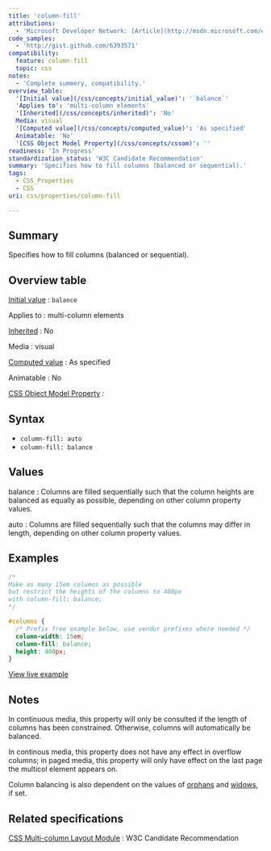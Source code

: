 ```yaml
---
title: 'column-fill'
attributions:
  - 'Microsoft Developer Network: [Article](http://msdn.microsoft.com/en-us/library/ie/hh772197(v=vs.85).aspx)'
code_samples:
  - 'http://gist.github.com/6393571'
compatibility:
  feature: column-fill
  topic: css
notes:
  - 'Complete summery, compatibility.'
overview_table:
  '[Initial value](/css/concepts/initial_value)': '`balance`'
  'Applies to': 'multi-column elements'
  '[Inherited](/css/concepts/inherited)': 'No'
  Media: visual
  '[Computed value](/css/concepts/computed_value)': 'As specified'
  Animatable: 'No'
  '[CSS Object Model Property](/css/concepts/cssom)': ''
readiness: 'In Progress'
standardization_status: 'W3C Candidate Recommendation'
summary: 'Specifies how to fill columns (balanced or sequential).'
tags:
  - CSS_Properties
  - CSS
uri: css/properties/column-fill

---
```

## Summary

Specifies how to fill columns (balanced or sequential).

## Overview table

[Initial value](/css/concepts/initial_value)
:   `balance`

Applies to
:   multi-column elements

[Inherited](/css/concepts/inherited)
:   No

Media
:   visual

[Computed value](/css/concepts/computed_value)
:   As specified

Animatable
:   No

[CSS Object Model Property](/css/concepts/cssom)
:

## Syntax

-   `column-fill: auto`
-   `column-fill: balance`

## Values

balance
:   Columns are filled sequentially such that the column heights are balanced as equally as possible, depending on other column property values.

auto
:   Columns are filled sequentially such that the columns may differ in length, depending on other column property values.

## Examples

``` css
/*
Make as many 15em columns as possible
but restrict the heights of the columns to 400px
with column-fill: balance;
*/

#columns {
  /* Prefix free example below, use vendor prefixes where needed */
  column-width: 15em;
  column-fill: balance;
  height: 400px;
}
```

[View live example](http://gist.github.com/6393571)

## Notes

In continuous media, this property will only be consulted if the length of columns has been constrained. Otherwise, columns will automatically be balanced.

In continous media, this property does not have any effect in overflow columns; in paged media, this property will only have effect on the last page the multicol element appears on.

Column balancing is also dependent on the values of [orphans](/css/properties/orphans) and [widows](/css/properties/widows), if set.

## Related specifications

[CSS Multi-column Layout Module](http://www.w3.org/TR/css3-multicol/)
:   W3C Candidate Recommendation
